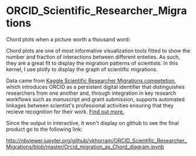 # ORCID_Scientific_Researcher_Migrations

Chord plots when a picture worth a thousand word:

Chord plots are one of most informative visualization tools fitted to show the number and fraction of interactions between different enteties.
As such, they are a great fit to display the migration patterns of scientists. 
In this kernel, I use plotly to display the graph of scientific migrations.

Data came from [Kaggle Scientific Researcher Migrations competetion](https://www.kaggle.com/jboysen/scientist-migrations),
which introduces ORCID as a persistent digital identifier that distinguishes researchers from one another and, through integration in key research workflows such as manuscript and grant submission, supports automated linkages between scientist's professional activities ensuring that they recieve recognition for their work.
[Find out more.](https://orcid.org/about/what-is-orcid/mission)

Since the output in interactive, it won't display on github to see the final product go to the following link:

http://nbviewer.jupyter.org/github/ykhorram/ORCID_Scientific_Researcher_Migrations/blob/master/Orcid_migration_as_Chord_diagram.ipynb
